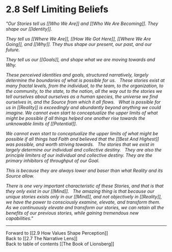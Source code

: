 # 2.8 Self Limiting Beliefs
*"Our Stories tell us [[Who We Are]] and [[Who We Are Becoming]]. They shape our [[Identity]].*

*They tell us [[Where We Are]], [[How We Got Here]], [[Where We Are Going]], and [[Why]]. They thus shape our present, our past, and our future.* 

*They tell us our [[Goals]], and shape what we are moving towards and Why.* 

*These perceived identities and goals, structured narratively, largely determine the boundaries of what is possible for us.* 
 
*These stories exist at many fractal levels, from the individual, to the team, to the organization, to the community, to the state, to the nation, all the way out to the stories we tell ourselves about ourselves as a human species, the universe we find ourselves in, and the Source from which it all flows.* 
 
*What is possible for us in [[Reality]] is exceedingly and abundantly beyond anything we could imagine. We cannot even start to conceptualize the upper limits of what might be possible if all things helped one another rise towards the unknowable limits of [[Potential]].*  

*We cannot even start to conceptualize the upper limits of what might be possible if all things had Faith and believed that the [[Best And Highest]] was possible, and worth striving towards.* 
 
*The stories that we exist in largely determine our individual and collective destiny.* 
 
*They are also the principle limiters of our individual and collective destiny. They are the primary inhibitors of throughput of our Goal.* 

*This is because they are _always_ lower and baser than what Reality and its Source allow.* 

*There is one very important characteristic of these Stories, and that is that they only exist in our [[Mind]].* 
 
*The amazing thing is that because our unique stories exists only in our [[Mind]], and not objectively in [[Reality]], we have the power to consciously examine, elevate, and transform them.* 
 
*As we continuously elevate and transform our stories, we can retain all the benefits of our previous stories, while gaining tremendous new capabilities."*  

___

Forward to [[2.9 How Values Shape Perception]]  
Back to [[2.7 The Narrative Lens]]   
Back to table of contents [[The Book of Lionsberg]]  
